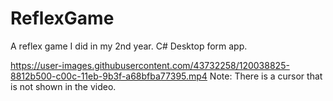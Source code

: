 # ReflexGame
A reflex game I did in my 2nd year. C# Desktop form app.<br/>

https://user-images.githubusercontent.com/43732258/120038825-8812b500-c00c-11eb-9b3f-a68bfba77395.mp4
Note: There is a cursor that is not shown in the video.
